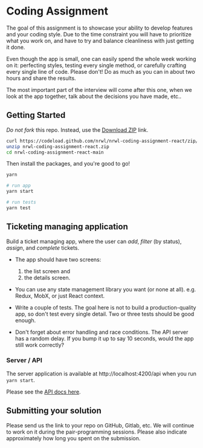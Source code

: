 # Coding Assignment

The goal of this assignment is to showcase your ability to develop features and your coding style. Due to the time
constraint you will have to prioritize what you work on, and have to try and balance cleanliness with just getting it
done.

Even though the app is small, one can easily spend the whole week working on it: perfecting styles, testing every single
method, or carefully crafting every single line of code. Please don't! Do as much as you can in about two hours and
share the results.

The most important part of the interview will come after this one, when we look at the app together, talk about the
decisions you have made, etc..

## Getting Started

_Do not fork_ this repo. Instead, use
the [Download ZIP](https://codeload.github.com/nrwl/nrwl-coding-assignment-react/zip/refs/heads/main) link.

```bash
curl https://codeload.github.com/nrwl/nrwl-coding-assignment-react/zip/refs/heads/main --output nrwl-coding-assignment-react.zip
unzip nrwl-coding-assignment-react.zip
cd nrwl-coding-assignment-react-main
```

Then install the packages, and you're good to go!

```bash
yarn

# run app
yarn start

# run tests
yarn test
```

## Ticketing managing application

Build a ticket managing app, where the user can _add_, _filter_ (by status), _assign_, and _complete_ tickets.

- The app should have two screens:

  1. the list screen and
  2. the details screen.

- You can use any state management library you want (or none at all). e.g. Redux, MobX, or just React context.

- Write a couple of tests. The goal here is not to build a production-quality app, so don't test every single detail.
  Two or three tests should be good enough.

- Don't forget about error handling and race conditions. The API server has a random delay. If you bump it up to say 10
  seconds, would the app still work correctly?

### Server / API

The server application is available at http://localhost:4200/api when you run `yarn start`.

Please see the [API docs here](./server/README.md).

## Submitting your solution

Please send us the link to your repo on GitHub, Gitlab, etc. We will continue to work on it during the pair-programming
sessions. Please also indicate approximately how long you spent on the submission.
